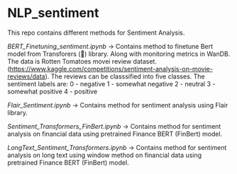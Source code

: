 # NLP_sentiment

This repo contains different methods for Sentiment Analysis.

*BERT_Finetuning_sentiment.ipynb* -> Contains method to finetune Bert model from Transforers (🤗) library. Along with monitoring metrics in WanDB.  The data is Rotten Tomatoes movei review dataset.
(https://www.kaggle.com/competitions/sentiment-analysis-on-movie-reviews/data). The reviews can be classsified into five classes.
The sentiment labels are:
0 - negative
1 - somewhat negative
2 - neutral
3 - somewhat positive
4 - positive


*Flair_Sentiment.ipynb* -> Contains method for sentiment analysis using Flair library.


*Sentiment_Transformers_FinBert.ipynb* -> Contains method for sentiment analysis on financial data using pretrained Finance BERT (FinBert) model.


*LongText_Sentiment_Transformers.ipynb* -> Contains method for sentiment analysis on long text using window method on financial data using pretrained Finance BERT (FinBert) model.

